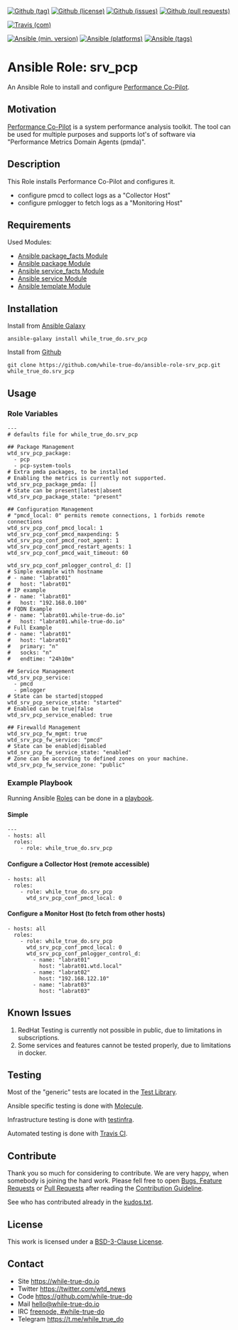 <!--
name: README.md
description: This file contains important information for the repository.
author: while-true-do.io
contact: hello@while-true-do.io
license: BSD-3-Clause
-->

<!-- github shields -->
[![Github (tag)](https://img.shields.io/github/tag/while-true-do/ansible-role-srv_pcp.svg)](https://github.com/while-true-do/ansible-role-srv_pcp/tags)
[![Github (license)](https://img.shields.io/github/license/while-true-do/ansible-role-srv_pcp.svg)](https://github.com/while-true-do/ansible-role-srv_pcp/blob/master/LICENSE)
[![Github (issues)](https://img.shields.io/github/issues/while-true-do/ansible-role-srv_pcp.svg)](https://github.com/while-true-do/ansible-role-srv_pcp/issues)
[![Github (pull requests)](https://img.shields.io/github/issues-pr/while-true-do/ansible-role-srv_pcp.svg)](https://github.com/while-true-do/ansible-role-srv_pcp/pulls)
<!-- travis shields -->
[![Travis (com)](https://img.shields.io/travis/com/while-true-do/ansible-role-srv_pcp.svg)](https://travis-ci.com/while-true-do/ansible-role-srv_pcp)
<!-- ansible shields -->
[![Ansible (min. version)](https://img.shields.io/badge/dynamic/yaml.svg?label=Min.%20Ansible%20Version&url=https%3A%2F%2Fraw.githubusercontent.com%2Fwhile-true-do%2Fansible-role-srv_pcp%2Fmaster%2Fmeta%2Fmain.yml&query=%24.galaxy_info.min_ansible_version&colorB=black)](https://galaxy.ansible.com/while_true_do/srv_pcp)
[![Ansible (platforms)](https://img.shields.io/badge/dynamic/yaml.svg?label=Supported%20OS&url=https%3A%2F%2Fraw.githubusercontent.com%2Fwhile-true-do%2Fansible-role-srv_pcp%2Fmaster%2Fmeta%2Fmain.yml&query=galaxy_info.platforms%5B*%5D.name&colorB=black)](https://galaxy.ansible.com/while_true_do/srv_pcp)
[![Ansible (tags)](https://img.shields.io/badge/dynamic/yaml.svg?label=Galaxy%20Tags&url=https%3A%2F%2Fraw.githubusercontent.com%2Fwhile-true-do%2Fansible-role-srv_pcp%2Fmaster%2Fmeta%2Fmain.yml&query=%24.galaxy_info.galaxy_tags%5B*%5D&colorB=black)](https://galaxy.ansible.com/while_true_do/srv_pcp)

# Ansible Role: srv_pcp

An Ansible Role to install and configure [Performance Co-Pilot](https://pcp.io/).

## Motivation

[Performance Co-Pilot](https://pcp.io/) is a system performance analysis
toolkit. The tool can be used for multiple purposes and supports lot's of
software via "Performance Metrics Domain Agents (pmda)".

## Description

This Role installs Performance Co-Pilot and configures it.

-   configure pmcd to collect logs as a "Collector Host"
-   configure pmlogger to fetch logs as a "Monitoring Host"

## Requirements

Used Modules:

-   [Ansible package_facts Module](https://docs.ansible.com/ansible/latest/modules/package_facts_module.html)
-   [Ansible package Module](https://docs.ansible.com/ansible/latest/modules/package_module.html)
-   [Ansible service_facts Module](https://docs.ansible.com/ansible/latest/modules/service_facts_module.html)
-   [Ansible service Module](https://docs.ansible.com/ansible/latest/modules/service_module.html)
-   [Ansible template Module](https://docs.ansible.com/ansible/latest/modules/template_module.html)

## Installation

Install from [Ansible Galaxy](https://galaxy.ansible.com/while_true_do/srv_pcp)
```
ansible-galaxy install while_true_do.srv_pcp
```

Install from [Github](https://github.com/while-true-do/ansible-role-srv_pcp)
```
git clone https://github.com/while-true-do/ansible-role-srv_pcp.git while_true_do.srv_pcp
```

## Usage

### Role Variables

```
---
# defaults file for while_true_do.srv_pcp

## Package Management
wtd_srv_pcp_package:
  - pcp
  - pcp-system-tools
# Extra pmda packages, to be installed
# Enabling the metrics is currently not supported.
wtd_srv_pcp_package_pmda: []
# State can be present|latest|absent
wtd_srv_pcp_package_state: "present"

## Configuration Management
# "pmcd_local: 0" permits remote connections, 1 forbids remote connections
wtd_srv_pcp_conf_pmcd_local: 1
wtd_srv_pcp_conf_pmcd_maxpending: 5
wtd_srv_pcp_conf_pmcd_root_agent: 1
wtd_srv_pcp_conf_pmcd_restart_agents: 1
wtd_srv_pcp_conf_pmcd_wait_timeout: 60

wtd_srv_pcp_conf_pmlogger_control_d: []
# Simple example with hostname
# - name: "labrat01"
#   host: "labrat01"
# IP example
# - name: "labrat01"
#   host: "192.168.0.100"
# FQDN Example
# - name: "labrat01.while-true-do.io"
#   host: "labrat01.while-true-do.io"
# Full Example
# - name: "labrat01"
#   host: "labrat01"
#   primary: "n"
#   socks: "n"
#   endtime: "24h10m"

## Service Management
wtd_srv_pcp_service:
  - pmcd
  - pmlogger
# State can be started|stopped
wtd_srv_pcp_service_state: "started"
# Enabled can be true|false
wtd_srv_pcp_service_enabled: true

## Firewalld Management
wtd_srv_pcp_fw_mgmt: true
wtd_srv_pcp_fw_service: "pmcd"
# State can be enabled|disabled
wtd_srv_pcp_fw_service_state: "enabled"
# Zone can be according to defined zones on your machine.
wtd_srv_pcp_fw_service_zone: "public"
```

### Example Playbook

Running Ansible
[Roles](https://docs.ansible.com/ansible/latest/user_guide/playbooks_reuse_roles.html)
can be done in a
[playbook](https://docs.ansible.com/ansible/latest/user_guide/playbooks_intro.html).

#### Simple

```
---
- hosts: all
  roles:
    - role: while_true_do.srv_pcp
```

#### Configure a Collector Host (remote accessible)

```
- hosts: all
  roles:
    - role: while_true_do.srv_pcp
      wtd_srv_pcp_conf_pmcd_local: 0
```

#### Configure a Monitor Host (to fetch from other hosts)

```
- hosts: all
  roles:
    - role: while_true_do.srv_pcp
      wtd_srv_pcp_conf_pmcd_local: 0
      wtd_srv_pcp_conf_pmlogger_control_d:
        - name: "labrat01"
          host: "labrat01.wtd.local"
        - name: "labrat02"
          host: "192.168.122.10"
        - name: "labrat03"
          host: "labrat03"
```

## Known Issues

1.  RedHat Testing is currently not possible in public, due to limitations
    in subscriptions.
2.  Some services and features cannot be tested properly, due to limitations
    in docker.

## Testing

Most of the "generic" tests are located in the
[Test Library](https://github.com/while-true-do/test-library).

Ansible specific testing is done with
[Molecule](https://molecule.readthedocs.io/en/stable/).

Infrastructure testing is done with
[testinfra](https://testinfra.readthedocs.io/en/stable/).

Automated testing is done with [Travis CI](https://travis-ci.com).

## Contribute

Thank you so much for considering to contribute. We are very happy, when somebody
is joining the hard work. Please fell free to open
[Bugs, Feature Requests](https://github.com/while-true-do/ansible-role-srv_pcp/issues)
or [Pull Requests](https://github.com/while-true-do/ansible-role-srv_pcp/pulls) after
reading the [Contribution Guideline](https://github.com/while-true-do/doc-library/blob/master/docs/CONTRIBUTING.md).

See who has contributed already in the [kudos.txt](./kudos.txt).

## License

This work is licensed under a [BSD-3-Clause License](https://opensource.org/licenses/BSD-3-Clause).

## Contact

-   Site <https://while-true-do.io>
-   Twitter <https://twitter.com/wtd_news>
-   Code <https://github.com/while-true-do>
-   Mail [hello@while-true-do.io](mailto:hello@while-true-do.io)
-   IRC [freenode, #while-true-do](https://webchat.freenode.net/?channels=while-true-do)
-   Telegram <https://t.me/while_true_do>
